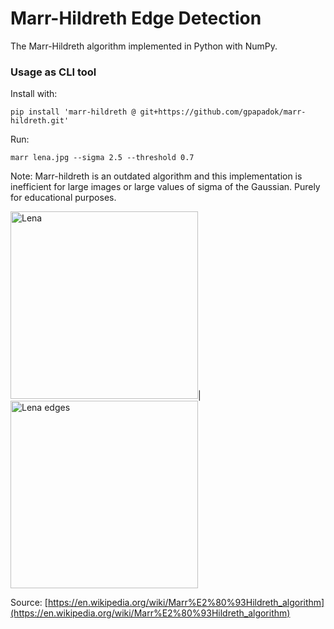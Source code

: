 # Marr-Hildreth Edge Detection

The Marr-Hildreth algorithm implemented in Python with NumPy.

### Usage as CLI tool

Install with:

```pip install 'marr-hildreth @ git+https://github.com/gpapadok/marr-hildreth.git'```

Run:

```marr lena.jpg --sigma 2.5 --threshold 0.7```

Note: Marr-hildreth is an outdated algorithm and this implementation is inefficient for large images or large values of sigma of the Gaussian. Purely for educational purposes.

<img src="lena.jpg" alt="Lena" width="300"/>|
<img src="edges.jpg" alt="Lena edges" width="300"/>

Source: [https://en.wikipedia.org/wiki/Marr%E2%80%93Hildreth_algorithm](https://en.wikipedia.org/wiki/Marr%E2%80%93Hildreth_algorithm)
